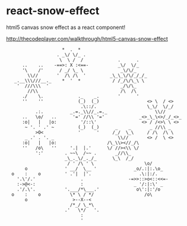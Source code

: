 # react-snow-effect

html5 canvas snow effect as a react component!

http://thecodeplayer.com/walkthrough/html5-canvas-snow-effect

                         *  .  *
                       . _\/ \/_ .
                        \  \ /  /             .      .   
          ..    ..    -==>: X :<==-           _\/  \/_
          '\    /'      / _/ \_ \              _\/\/_
            \\//       '  /\ /\  '         _\_\_\/\/_/_/_
       _.__\\\///__._    *  '  *            / /_/\/\_\ \
        '  ///\\\  '                           _/\/\_
            //\\                               /\  /\ 
          ./    \.             ._    _.       '      '
          ''    ''             (_)  (_)                  <> \  / <>
                                .\::/.                   \_\/  \/_/ 
               .:.          _.=._\\//_.=._                  \\//
          ..   \o/   ..      '=' //\\ '='             _<>_\_\<>/_/_<>_
          :o|   |   |o:         '/::\'                 <> / /<>\ \ <>
           ~ '. ' .' ~         (_)  (_)      _    _       _ //\\ _
               >O<             '      '     /_/  \_\     / /\  /\ \
           _ .' . '. _                        \\//       <> /  \ <>
          :o|   |   |o:                   /\_\\><//_/\
          ''   /o\   ''     '.|  |.'      \/ //><\\ \/
               ':'        . ~~\  /~~ .       _//\\_
                          _\_._\/_._/_      \_\  /_/ 
                           / ' /\ ' \                   \o/
           o              ' __/  \__ '              _o/.:|:.\o_
      o    :    o         ' .'|  |'.                  .\:|:/.
        '.\'/.'                 .                 -=>>::>o<::<<=-
        :->@<-:                 :                   _ '/:|:\' _
        .'/.\'.           '.___/*\___.'              o\':|:'/o 
      o    :    o           \* \ / */                   /o\
           o                 >--X--<
                            /*_/ \_*\
                          .'   \*/   '.
                                :
                                '
